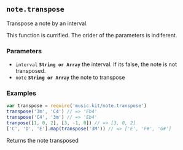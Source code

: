 ## `note.transpose`

Transpose a note by an interval.

This function is currified. The orider of the parameters is indiferent.

### Parameters

* `interval` **`String or Array`** the interval. If its false, the note is not transposed.
* `note` **`String or Array`** the note to transpose


### Examples

```js
var transpose = require('music.kit/note.transpose')
transpose('3m', 'C4') // => 'Eb4'
transpose('C4', '3m') // => 'Eb4'
tranpose([1, 0, 2], [3, -1, 0]) // => [3, 0, 2]
['C', 'D', 'E'].map(transpose('3M')) // => ['E', 'F#', 'G#']
```

Returns  the note transposed


